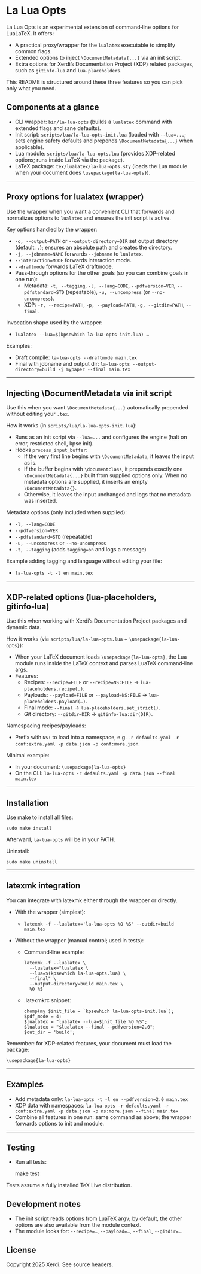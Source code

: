 # La Lua Opts

La Lua Opts is an experimental extension of command‑line options for LuaLaTeX. It offers:

- A practical proxy/wrapper for the `lualatex` executable to simplify common flags.
- Extended options to inject `\DocumentMetadata{...}` via an init script.
- Extra options for Xerdi’s Documentation Project (XDP) related packages, such as `gitinfo-lua` and `lua-placeholders`.

This README is structured around these three features so you can pick only what you need.

## Components at a glance

- CLI wrapper: `bin/la-lua-opts` (builds a `lualatex` command with extended flags and sane defaults).
- Init script: `scripts/lua/la-lua-opts-init.lua` (loaded with `--lua=...`; sets engine safety defaults and prepends
  `\DocumentMetadata{...}` when applicable).
- Lua module: `scripts/lua/la-lua-opts.lua` (provides XDP‑related options; runs inside LaTeX via the package).
- LaTeX package: `tex/lualatex/la-lua-opts.sty` (loads the Lua module when your document does
  `\usepackage{la-lua-opts}`).

---

## Proxy options for lualatex (wrapper)

Use the wrapper when you want a convenient CLI that forwards and normalizes options to `lualatex` and ensures the init
script is active.

Key options handled by the wrapper:

- `-o, --output=PATH` or `--output-directory=DIR` set output directory (default: `.`); ensures an absolute path and
  creates the directory.
- `-j, --jobname=NAME` forwards `--jobname` to `lualatex`.
- `--interaction=MODE` forwards interaction mode.
- `--draftmode` forwards LaTeX draftmode.
- Pass‑through options for the other goals (so you can combine goals in one run):
    - Metadata: `-t, --tagging`, `-l, --lang=CODE`, `--pdfversion=VER`, `--pdfstandard=STD` (repeatable),
      `-u, --uncompress` (or `--no-uncompress`).
    - XDP: `-r, --recipe=PATH`, `-p, --payload=PATH`, `-g, --gitdir=PATH`, `--final`.

Invocation shape used by the wrapper:

- `lualatex --lua=$(kpsewhich la-lua-opts-init.lua) …`

Examples:

- Draft compile: `la-lua-opts --draftmode main.tex`
- Final with jobname and output dir: `la-lua-opts --output-directory=build -j mypaper --final main.tex`

---

## Injecting \DocumentMetadata via init script

Use this when you want `\DocumentMetadata{...}` automatically prepended without editing your `.tex`.

How it works (in `scripts/lua/la-lua-opts-init.lua`):

- Runs as an init script via `--lua=...` and configures the engine (halt on error, restricted shell, kpse init).
- Hooks `process_input_buffer`:
    - If the very first line begins with `\DocumentMetadata`, it leaves the input as is.
    - If the buffer begins with `\documentclass`, it prepends exactly one `\DocumentMetadata{...}` built from supplied
      options only. When no metadata options are supplied, it inserts an empty `\DocumentMetadata{}`.
    - Otherwise, it leaves the input unchanged and logs that no metadata was inserted.

Metadata options (only included when supplied):

- `-l, --lang=CODE`
- `--pdfversion=VER`
- `--pdfstandard=STD` (repeatable)
- `-u, --uncompress` or `--no-uncompress`
- `-t, --tagging` (adds `tagging=on` and logs a message)

Example adding tagging and language without editing your file:

- `la-lua-opts -t -l en main.tex`

---

## XDP‑related options (lua‑placeholders, gitinfo‑lua)

Use this when working with Xerdi’s Documentation Project packages and dynamic data.

How it works (via `scripts/lua/la-lua-opts.lua` + `\usepackage{la-lua-opts}`):

- When your LaTeX document loads `\usepackage{la-lua-opts}`, the Lua module runs inside the LaTeX context and parses
  LuaTeX command‑line args.
- Features:
    - Recipes: `--recipe=FILE` or `--recipe=NS:FILE` -> `lua-placeholders.recipe(…)`.
    - Payloads: `--payload=FILE` or `--payload=NS:FILE` -> `lua-placeholders.payload(…)`.
    - Final mode: `--final` -> `lua-placeholders.set_strict()`.
    - Git directory: `--gitdir=DIR` -> `gitinfo-lua:dir(DIR)`.

Namespacing recipes/payloads:

- Prefix with `NS:` to load into a namespace, e.g. `-r defaults.yaml -r conf:extra.yaml -p data.json -p conf:more.json`.

Minimal example:

- In your document: `\usepackage{la-lua-opts}`
- On the CLI: `la-lua-opts -r defaults.yaml -p data.json --final main.tex`

---

## Installation

Use make to install all files:

    sudo make install

Afterward, `la-lua-opts` will be in your PATH.

Uninstall:

    sudo make uninstall

---

## latexmk integration

You can integrate with latexmk either through the wrapper or directly.

- With the wrapper (simplest):
    - `latexmk -f --lualatex='la-lua-opts %O %S' --outdir=build main.tex`

- Without the wrapper (manual control; used in tests):
    - Command‑line example:

          latexmk -f --lualatex \
            --lualatex="lualatex \
            --lua=$(kpsewhich la-lua-opts.lua) \
            --final" \
            --output-directory=build main.tex \
            %O %S

    - .latexmkrc snippet:

          chomp(my $init_file = `kpsewhich la-lua-opts-init.lua`);
          $pdf_mode = 4;
          $lualatex = "lualatex --lua=$init_file %O %S";
          $lualatex = "$lualatex --final --pdfversion=2.0";
          $out_dir = 'build';

Remember: for XDP-related features, your document must load the package:

    \usepackage{la-lua-opts}

---

## Examples

- Add metadata only: `la-lua-opts -t -l en --pdfversion=2.0 main.tex`
- XDP data with namespaces:
  `la-lua-opts -r defaults.yaml -r conf:extra.yaml -p data.json -p ns:more.json --final main.tex`
- Combine all features in one run: same command as above; the wrapper forwards options to init and module.

---

## Testing

- Run all tests:

  make test

Tests assume a fully installed TeX Live distribution.

## Development notes

- The init script reads options from LuaTeX argv; by default, the other options are also available from the module
  context.
- The module looks for: `--recipe=…`, `--payload=…`, `--final`, `--gitdir=…`.

## License

Copyright 2025 Xerdi. See source headers.
